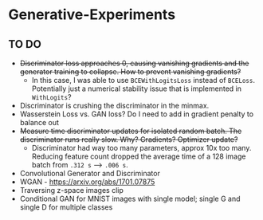 # Generative-Experiments

## TO DO
* ~~Discriminator loss approaches 0, causing vanishing gradients and the generator training to collapse. How to prevent vanishing gradients?~~
    * In this case, I was able to use `BCEWithLogitsLoss` instead of `BCELoss`. Potentially just a numerical stability issue that is implemented in `WithLogits`?
* Discriminator is crushing the discriminator in the minmax.
* Wasserstein Loss vs. GAN loss? Do I need to add in gradient penalty to balance out
* ~~Measure time discriminator updates for isolated random batch. The discriminator runs really slow. Why? Gradients? Optimizer update?~~
    * Discriminator had way too many parameters, approx 10x too many. Reducing feature count dropped the average time of a 128 image batch from `.312 s` --> `.006 s`.
* Convolutional Generator and Discriminator
* WGAN - https://arxiv.org/abs/1701.07875
* Traversing z-space images clip
* Conditional GAN for MNIST images with single model; single G and single D for multiple classes
